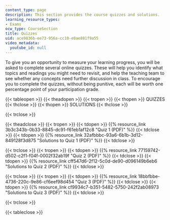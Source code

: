 ```yaml
---
content_type: page
description: This section provides the course quizzes and solutions.
learning_resource_types:
- Exams
ocw_type: CourseSection
title: Quizzes
uid: ace9836b-ee73-956a-cc10-e8ae881f9a55
video_metadata:
  youtube_id: null
---
```


To give you an opportunity to measure your learning progress, you will be asked to complete several online quizzes. These will help you identify what topics and readings you might need to revisit, and help the teaching team to see whether any concepts need further discussion in class. To encourage you to complete the quizzes, without being punitive, each will be worth one percentage point of your participation grade.

{{< tableopen >}}
{{< theadopen >}}
{{< tropen >}}
{{< thopen >}}
QUIZZES
{{< thclose >}}
{{< thopen >}}
SOLUTIONS
{{< thclose >}}

{{< trclose >}}

{{< theadclose >}}
{{< tropen >}}
{{< tdopen >}}
{{% resource_link 3b3c343b-0b33-8845-dc91-f61eb1af12c8 "Quiz 1 (PDF)" %}}
{{< tdclose >}}
{{< tdopen >}}
{{% resource_link 32afbbbc-93a6-6b1b-3d12-849128f3d875 "Solutions to Quiz 1 (PDF)" %}}
{{< tdclose >}}

{{< trclose >}}
{{< tropen >}}
{{< tdopen >}}
{{% resource_link 77159742-d502-c2f1-f04f-0002f32ab19f "Quiz 2 (PDF)" %}}
{{< tdclose >}}
{{< tdopen >}}
{{% resource_link cff547d6-2f12-5c0d-de90-d096149b6eb6 "Solutions to Quiz 2 (PDF)" %}}
{{< tdclose >}}

{{< trclose >}}
{{< tropen >}}
{{< tdopen >}}
{{% resource_link 18bbfbbe-4736-220c-9e86-cf6eef98d454 "Quiz 3 (PDF)" %}}
{{< tdclose >}}
{{< tdopen >}}
{{% resource_link cf9934c7-b351-5482-5750-242f2ab08973 "Solutions to Quiz 3 (PDF)" %}}
{{< tdclose >}}

{{< trclose >}}

{{< tableclose >}}